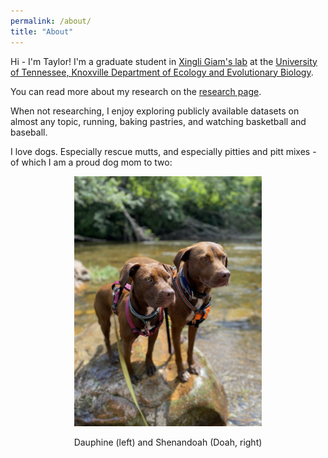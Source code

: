 ```yaml
---
permalink: /about/
title: "About"
---
```


Hi - I'm Taylor! I'm a graduate student in [Xingli Giam's lab](https://giamlab.com) at the [University of Tennessee, Knoxville Department of Ecology and Evolutionary Biology](https://eeb.utk.edu).

You can read more about my research on the [research page](https://woodstaylor.github.io/research).

When not researching, I enjoy exploring publicly available datasets on almost any topic, running, baking pastries, and watching basketball and baseball.

I love dogs. Especially rescue mutts, and especially pitties and pitt mixes - of which I am a proud dog mom to two:

<p align="center">
  <img src="/assets/images/dogs.jpg" alt="doggos" width="300"/>
</p>
<p align="center">
  Dauphine (left) and Shenandoah (Doah, right)
</p>
